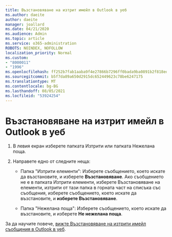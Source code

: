 ```yaml
---
title: Възстановяване на изтрит имейл в Outlook в уеб
ms.author: daeite
author: daeite
manager: joallard
ms.date: 04/21/2020
ms.audience: Admin
ms.topic: article
ms.service: o365-administration
ROBOTS: NOINDEX, NOFOLLOW
localization_priority: Normal
ms.custom:
- "8000011"
- "1996"
ms.openlocfilehash: ff252b7fab1aaba9f4e27866b7296ff0bada9ba0891b2f818eda4b7e7a3a3c31
ms.sourcegitcommit: b5f7da89a650d2915dc652449623c78be6247175
ms.translationtype: MT
ms.contentlocale: bg-BG
ms.lasthandoff: 08/05/2021
ms.locfileid: "53924254"
---
```

# <a name="recover-deleted-email-in-outlook-on-the-web"></a>Възстановяване на изтрит имейл в Outlook в уеб

1. В левия екран изберете папката Изтрити или папката Нежелана поща.

2. Направете едно от следните неща:

    - Папка "Изтрити елементи": Изберете съобщението, което искате да възстановите, и изберете **Възстановяване**. Ако съобщението не е в папката  Изтрити елементи, изберете Възстановяване на елементи, изтрити от тази папка в горната част на списъка със съобщения, изберете съобщението, което искате да възстановите, и **изберете Възстановяване**.

    - Папка "Нежелана поща": Изберете съобщението, което искате да възстановите, и изберете **Не нежелана поща**.

За да научите повече, [вижте Възстановяване на изтрити имейл съобщения в Outlook в уеб](https://support.office.com/article/a8ca78ac-4721-4066-95dd-571842e9fb11).
